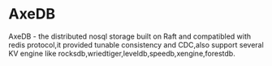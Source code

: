# AxeDB
AxeDB - the distributed nosql storage built on Raft and compatibled with redis protocol,it provided tunable consistency and CDC,also support several KV engine like rocksdb,wriedtiger,leveldb,speedb,xengine,forestdb.
